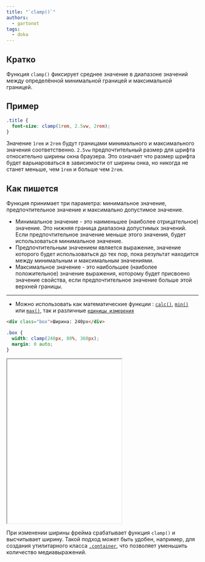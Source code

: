 ```yaml
---
title: "`clamp()`"
authors:
  - gartonot
tags:
  - doka
---
```


## Кратко

Функция `clamp()` фиксирует среднее значение в диапазоне значений между определённой минимальной границей и максимальной границей.

## Пример

```css
.title {
  font-size: clamp(1rem, 2.5vw, 2rem);
}
```

Значение `1rem` и `2rem` будут границами минимального и максимального значения соответственно. `2.5vw` предпочтительный размер для шрифта относительно ширины окна браузера. Это означает что размер шрифта будет варьиароваться в зависимости от ширины онка, но никогда не станет меньше, чем `1rem` и больше чем `2rem`.

## Как пишется

Функция принимает три параметра: минимальное значение, предпочтительное значение и максимально допустимое значение.

- Минимальное значение - это наименьшее (наиболее отрицательное) значение. Это нижняя граница диапазона допустимых значений. Если предпочтительное значение меньше этого значения, будет использоваться минимальное значение.
- Предпочтительным значением является выражение, значение которого будет использоваться до тех пор, пока результат находится между минимальным и максимальным значениями.
- Максимальное значение - это наибольшее (наиболее положительное) значение выражения, которому будет присвоено значение свойства, если предпочтительное значение больше этой верхней границы.
---
- Можно использовать как математические функции : [`calc()`](/css/calc/), [`min()`](/css/min/) или [`max()`](/css/max/), так и различные [`единицы измерения`](/css/numeric-types/)
```html
<div class="box">Ширина: 240px</div>
```

```css
.box {
  width: clamp(240px, 80%, 360px);
  margin: 0 auto;
}
```

<iframe title="Размер блока" src="demos/dynamic-width/" height="430"></iframe>

При изменении ширины фрейма срабатывает функция `clamp()` и высчитывает ширину. Такой подход может быть удобен, например, для создания утилитарного класса [`.container`](/recipes/container/), что позволяет уменьшить количество медиавыражений.
